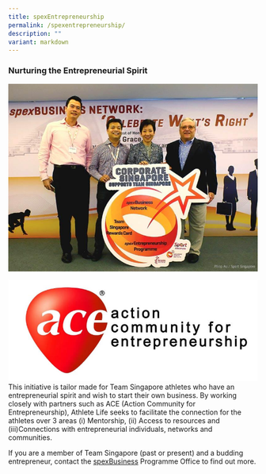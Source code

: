 ```yaml
---
title: spexEntrepreneurship
permalink: /spexentrepreneurship/
description: ""
variant: markdown
---
```

### **Nurturing the Entrepreneurial Spirit**
![spexEntreprenuershipnetwork](/images/Our%20Work/Singapore%20Sports%20Institute/Athlete%20Life/SpexBusiness/SpexEntrepreneurship/spexEntreprenuershipnetwork.jpeg)

![](/images/Our%20Work/Singapore%20Sports%20Institute/Athlete%20Life/SpexBusiness/SpexEntrepreneurship/spexEntreprenuershipnetworkpartner.jpeg)
This initiative is tailor made for Team Singapore athletes who have an entrepreneurial spirit and wish to start their own business. By working closely with partners such as ACE (Action Community for Entrepreneurship), Athlete Life seeks to facilitate the connection for the athletes over 3 areas (i) Mentorship, (ii) Access to resources and (iii)Connections with entrepreneurial individuals, networks and communities.

If you are a member of Team Singapore (past or present) and a budding entrepreneur, contact the [spexBusiness](mailto:spexbusiness@sport.gov.sg) Programme Office to find out more.